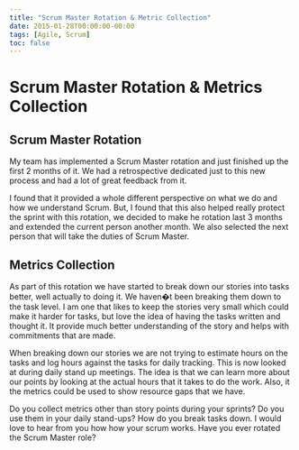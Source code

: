 ```yaml
---
title: "Scrum Master Rotation & Metric Collection"
date: 2015-01-28T00:00:00-00:00
tags: [Agile, Scrum]
toc: false
---
```

# Scrum Master Rotation & Metrics Collection

## Scrum Master Rotation

My team has implemented a Scrum Master rotation and just finished up the first 2 months
of it. We had a retrospective dedicated just to this new process and had a lot of
great feedback from it.

I found that it provided a whole different perspective on what we do and how we
understand Scrum. But, I found that this also helped really protect the sprint
with this rotation, we decided to make he rotation last 3 months and extended
the current person another month. We also selected the next person that will
take the duties of Scrum Master.

## Metrics Collection

As part of this rotation we have started to break down our stories into tasks
better, well actually to doing it. We haven�t been breaking them down to the
task level. I am one that likes to keep the stories very small which could make
it harder for tasks, but love the idea of having the tasks written and thought it.
It provide much better understanding of the story and helps with commitments
that are made.

When breaking down our stories we are not trying to estimate hours on the tasks
and log hours against the tasks for daily tracking. This is now looked at during
daily stand up meetings. The idea is that we can learn more about our points by
looking at the actual hours that it takes to do the work. Also, it the metrics
could be used to show resource gaps that we have.

Do you collect metrics other than story points during your sprints?
Do you use them in your daily stand-ups? How do you break tasks down.
I would love to hear from you how how your scrum works. Have you ever rotated
the Scrum Master role?
